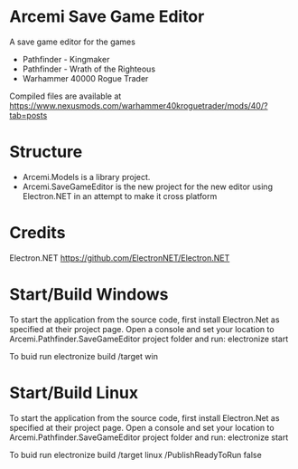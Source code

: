 # Arcemi Save Game Editor
A save game editor for the games
- Pathfinder - Kingmaker
- Pathfinder - Wrath of the Righteous
- Warhammer 40000 Rogue Trader

Compiled files are available at https://www.nexusmods.com/warhammer40kroguetrader/mods/40/?tab=posts

# Structure
- Arcemi.Models is a library project.
- Arcemi.SaveGameEditor is the new project for the new editor using Electron.NET in an attempt to make it cross platform

# Credits

Electron.NET https://github.com/ElectronNET/Electron.NET

# Start/Build Windows
To start the application from the source code, first install Electron.Net as specified at their project page.
Open a console and set your location to Arcemi.Pathfinder.SaveGameEditor project folder and run:
electronize start

To buid run
electronize build /target win

# Start/Build Linux
To start the application from the source code, first install Electron.Net as specified at their project page.
Open a console and set your location to Arcemi.Pathfinder.SaveGameEditor project folder and run:
electronize start

To buid run
electronize build /target linux /PublishReadyToRun false
